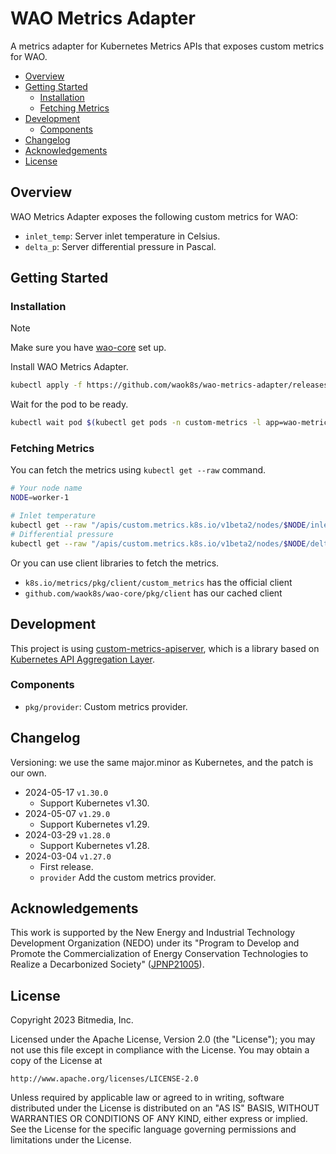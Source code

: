 # WAO Metrics Adapter

A metrics adapter for Kubernetes Metrics APIs that exposes custom metrics for WAO.

<!-- START doctoc generated TOC please keep comment here to allow auto update -->
<!-- DON'T EDIT THIS SECTION, INSTEAD RE-RUN doctoc TO UPDATE -->

- [Overview](#overview)
- [Getting Started](#getting-started)
  - [Installation](#installation)
  - [Fetching Metrics](#fetching-metrics)
- [Development](#development)
  - [Components](#components)
- [Changelog](#changelog)
- [Acknowledgements](#acknowledgements)
- [License](#license)

<!-- END doctoc generated TOC please keep comment here to allow auto update -->

## Overview

WAO Metrics Adapter exposes the following custom metrics for WAO:

- `inlet_temp`: Server inlet temperature in Celsius.
- `delta_p`: Server differential pressure in Pascal.

## Getting Started

### Installation

> [!NOTE]
> Make sure you have [wao-core](https://github.com/waok8s/wao-core) set up.

Install WAO Metrics Adapter.

```sh
kubectl apply -f https://github.com/waok8s/wao-metrics-adapter/releases/download/v1.30.0/wao-metrics-adapter.yaml
```

Wait for the pod to be ready.

```sh
kubectl wait pod $(kubectl get pods -n custom-metrics -l app=wao-metrics-adapter -o jsonpath="{.items[0].metadata.name}") -n custom-metrics --for condition=Ready
```

### Fetching Metrics

You can fetch the metrics using `kubectl get --raw` command.

```sh
# Your node name
NODE=worker-1

# Inlet temperature
kubectl get --raw "/apis/custom.metrics.k8s.io/v1beta2/nodes/$NODE/inlet_temp"
# Differential pressure
kubectl get --raw "/apis/custom.metrics.k8s.io/v1beta2/nodes/$NODE/delta_p"
```

Or you can use client libraries to fetch the metrics.

- `k8s.io/metrics/pkg/client/custom_metrics` has the official client
- `github.com/waok8s/wao-core/pkg/client` has our cached client


## Development

This project is using [custom-metrics-apiserver](https://github.com/kubernetes-sigs/custom-metrics-apiserver), which is a library based on [Kubernetes API Aggregation Layer](https://kubernetes.io/docs/concepts/extend-kubernetes/api-extension/apiserver-aggregation/).

### Components

- `pkg/provider`: Custom metrics provider.

## Changelog

Versioning: we use the same major.minor as Kubernetes, and the patch is our own.

- 2024-05-17 `v1.30.0`
  - Support Kubernetes v1.30.
- 2024-05-07 `v1.29.0`
  - Support Kubernetes v1.29.
- 2024-03-29 `v1.28.0`
  - Support Kubernetes v1.28.
- 2024-03-04 `v1.27.0`
  - First release.
  - `provider` Add the custom metrics provider.

## Acknowledgements

This work is supported by the New Energy and Industrial Technology Development Organization (NEDO) under its "Program to Develop and Promote the Commercialization of Energy Conservation Technologies to Realize a Decarbonized Society" ([JPNP21005](https://www.nedo.go.jp/english/activities/activities_ZZJP_100197.html)).

## License

Copyright 2023 Bitmedia, Inc.

Licensed under the Apache License, Version 2.0 (the "License");
you may not use this file except in compliance with the License.
You may obtain a copy of the License at

    http://www.apache.org/licenses/LICENSE-2.0

Unless required by applicable law or agreed to in writing, software
distributed under the License is distributed on an "AS IS" BASIS,
WITHOUT WARRANTIES OR CONDITIONS OF ANY KIND, either express or implied.
See the License for the specific language governing permissions and
limitations under the License.
